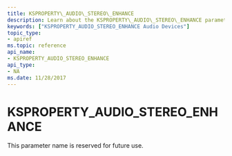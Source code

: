 ```yaml
---
title: KSPROPERTY\_AUDIO\_STEREO\_ENHANCE
description: Learn about the KSPROPERTY\_AUDIO\_STEREO\_ENHANCE parameter. This parameter name is reserved for future use.
keywords: ["KSPROPERTY_AUDIO_STEREO_ENHANCE Audio Devices"]
topic_type:
- apiref
ms.topic: reference
api_name:
- KSPROPERTY_AUDIO_STEREO_ENHANCE
api_type:
- NA
ms.date: 11/28/2017
---
```


# KSPROPERTY\_AUDIO\_STEREO\_ENHANCE


This parameter name is reserved for future use.

 

 





